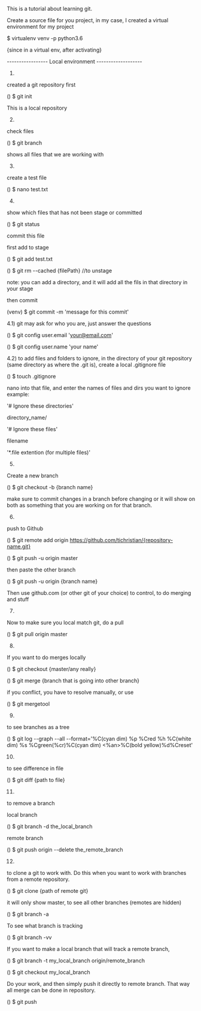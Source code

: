 This is a tutorial about learning git.

Create a source file for you project, in my case, I created a virtual
environment for my project

$ virtualenv venv -p python3.6

{since in a virtual env, after activating}

----------------- Local environment -------------------

1) 
created a git repository first

() $ git init

This is a local repository


2) 
check files

() $ git branch

shows all files that we are working with

3)
create a test file

() $ nano test.txt

4)

show which files that has not been stage or committed

() $ git status

commit this file

first add to stage

() $ git add test.txt

() $ git rm --cached {filePath} //to unstage

note: you can add a directory, and it will add all the fils in that directory
      in your stage

then commit

(venv) $ git commit -m 'message for this commit'

4.1)
git may ask for who you are, just answer the questions

() $ git config user.email 'your@email.com'

() $ git config user.name 'your name'

4.2)
to add files and folders to ignore, in the directory of your git repository (same directory as where the .git is), create a local .gitignore file

() $ touch .gitignore

nano into that file, and enter the names of files and dirs you want to ignore
example:

'# Ignore these directories'

directory_name/

'# Ignore these files'

filename

'*.file extention (for multiple files)'

5)
Create a new branch

() $ git checkout -b {branch name}

make sure to commit  changes in a branch before changing
or it will show on both as something that you are working on for that
branch.

6)
push to Github

() $ git remote add origin https://github.com/tichristian/{repository-name.git}

() $ git push -u origin master

then paste the other branch

() $ git push -u origin {branch name}

Then use github.com (or other git of your choice) to control, 
to do merging and stuff

7)
Now to make sure you local match git,
do a pull

() $ git pull origin master

8)
If you want to do merges locally

() $ git checkout {master/any really}

() $ git merge {branch that is going into other branch}

if you conflict, you have to resolve manually,
or use

() $ git mergetool

9)
to see branches as a tree

() $ git log --graph --all --format='%C(cyan dim) %p %Cred %h %C(white dim) %s %Cgreen(%cr)%C(cyan dim) <%an>%C(bold yellow)%d%Creset'

10)
to see difference in file

() $ git diff {path to file}

11)
to remove a branch

local branch

() $ git branch -d the_local_branch

remote branch

() $ git push origin --delete the_remote_branch

12)
to clone a git to work with. Do this when you want to work with branches from a remote repository.

() $ git clone {path of remote git}

it will only show master, to see all other branches (remotes are hidden)

() $ git branch -a

To see what branch is tracking

() $ git branch -vv

If you want to make a local branch that will track a remote branch, 

() $ git branch -t my_local_branch origin/remote_branch

() $ git checkout my_local_branch

Do your work, and then simply push it directly to remote branch. That way all merge can be done in repository.

() $ git push
